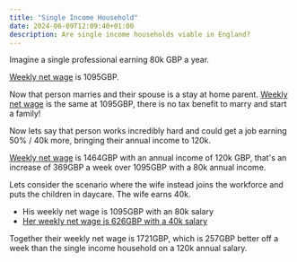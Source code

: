 ```yaml
---
title: "Single Income Household"
date: 2024-06-09T12:09:40+01:00
description: Are single income households viable in England?
---
```


Imagine a single professional earning 80k GBP a year.

[Weekly net wage](https://listentotaxman.com/?year=2024&taxregion=uk&age=0&time=1&ingr=80000) is 1095GBP.

Now that person marries and their spouse is a stay at home parent. [Weekly net wage](https://listentotaxman.com/?year=2024&taxregion=uk&married=true&marriageallowance=true&age=0&time=1&ingr=80000) is the same at 1095GBP, there is no tax benefit to marry and start a family!

Now lets say that person works incredibly hard and could get a job earning 50% / 40k more, bringing their annual income to 120k.

[Weekly net wage](https://listentotaxman.com/?year=2024&taxregion=uk&married=true&marriageallowance=true&age=0&time=1&ingr=80000) is 1464GBP with an annual income of 120k GBP, that's an increase of 369GBP a week over 1095GBP with a 80k annual income.

Lets consider the scenario where the wife instead joins the workforce and puts the children in daycare. The wife earns 40k.

* His weekly net wage is 1095GBP with an 80k salary
* [Her weekly net wage is 626GBP with a 40k salary](https://listentotaxman.com/?year=2024&taxregion=uk&married=true&marriageallowance=true&age=0&time=1&ingr=40000)

Together their weekly net wage is 1721GBP, which is 257GBP better off a week than the single income household on a 120k annual salary.